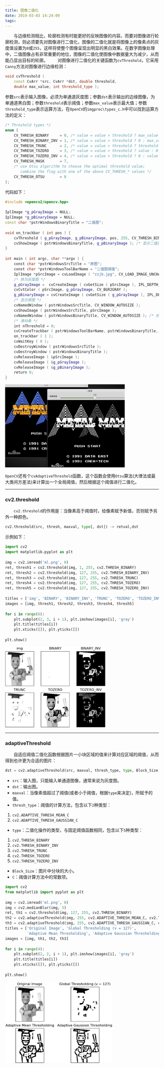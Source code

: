 ```yaml
---
title: 图像二值化
date: 2019-03-03 14:24:09
tags:
---
```

&emsp;&emsp;与边缘检测相比，轮廓检测有时能更好的反映图像的内容。而要对图像进行轮廓检测，则必须要先对图像进行二值化，图像的二值化就是将图像上的像素点的灰度值设置为`0`或`255`，这样将使整个图像呈现出明显的黑白效果。在数字图像处理中，二值图像占有非常重要的地位，图像的二值化使图像中数据量大为减少，从而能凸显出目标的轮廓。
&emsp;&emsp;对图像进行二值化的关键函数为`cvThreshold`，它采用`Canny`方法对图像进行边缘检测：

``` cpp
void cvThreshold (
    const CvArr *src, CvArr *dst, double threshold,
    double max_value, int threshold_type );
```

参数`src`表示输入图像，必须为单通道灰度图；参数`dst`表示输出的边缘图像，为单通道黑白图；参数`threshold`表示阈值；参数`max_value`表示最大值；参数`threshold_type`表示运算方法，在`OpenCV`的`imgproc\types_c.h`中可以找到运算方法的定义：

``` cpp
/* Threshold types */
enum {
    CV_THRESH_BINARY     = 0, /* value = value > threshold ? max_value : 0     */
    CV_THRESH_BINARY_INV = 1, /* value = value > threshold ? 0 : max_value     */
    CV_THRESH_TRUNC      = 2, /* value = value > threshold ? threshold : value */
    CV_THRESH_TOZERO     = 3, /* value = value > threshold ? value : 0         */
    CV_THRESH_TOZERO_INV = 4, /* value = value > threshold ? 0 : value         */
    CV_THRESH_MASK       = 7,
    /* use Otsu algorithm to choose the optimal threshold value;
       combine the flag with one of the above CV_THRESH_* values */
    CV_THRESH_OTSU       = 8
};
```

代码如下：

``` cpp
#include <opencv2/opencv.hpp>
​
IplImage *g_pGrayImage = NULL;
IplImage *g_pBinaryImage = NULL;
const char *pstrWindowsBinaryTitle = "二值图";
​
void on_trackbar ( int pos ) {
    cvThreshold ( g_pGrayImage, g_pBinaryImage, pos, 255, CV_THRESH_BINARY ); /* 转为二值图 */
    cvShowImage ( pstrWindowsBinaryTitle, g_pBinaryImage ); /* 显示二值图 */
}
​
int main ( int argc, char **argv ) {
    const char *pstrWindowsSrcTitle = "原图";
    const char *pstrWindowsToolBarName = "二值图阈值";
    IplImage *pSrcImage = cvLoadImage ( "zzjb.jpg", CV_LOAD_IMAGE_UNCHANGED ); /* 从文件中加载原图 */
    /* 转为灰度图 */
    g_pGrayImage =  cvCreateImage ( cvGetSize ( pSrcImage ), IPL_DEPTH_8U, 1 );
    cvCvtColor ( pSrcImage, g_pGrayImage, CV_BGR2GRAY );
    g_pBinaryImage = cvCreateImage ( cvGetSize ( g_pGrayImage ), IPL_DEPTH_8U, 1 ); /* 创建二值图 */
    /* 显示原图 */
    cvNamedWindow ( pstrWindowsSrcTitle, CV_WINDOW_AUTOSIZE );
    cvShowImage ( pstrWindowsSrcTitle, pSrcImage );
    cvNamedWindow ( pstrWindowsBinaryTitle, CV_WINDOW_AUTOSIZE ); /* 创建二值图窗口 */
    /* 滑动条 */
    int nThreshold = 0;
    cvCreateTrackbar ( pstrWindowsToolBarName, pstrWindowsBinaryTitle, &nThreshold, 254, on_trackbar );
    on_trackbar ( 1 );
    cvWaitKey ( 0 );
    cvDestroyWindow ( pstrWindowsSrcTitle );
    cvDestroyWindow ( pstrWindowsBinaryTitle );
    cvReleaseImage ( &pSrcImage );
    cvReleaseImage ( &g_pGrayImage );
    cvReleaseImage ( &g_pBinaryImage );
    return 0;
}
```

<img src="./图像二值化/1.png" height="271" width="392">

`OpenCV`还有个`cvAdaptiveThreshold`函数，这个函数会使用`Otsu`算法(大律法或最大类间方差法)来计算出一个全局阈值，然后根据这个阈值进行二值化。

---

### cv2.threshold

&emsp;&emsp;`cv2.threshold`的作用是：当像素高于阈值时，给像素赋予新值，否则赋予另外一种颜色。

``` python
cv2.threshold(src, thresh, maxval, type[, dst]) -> retval,dst
```

示例如下：

``` python
import cv2
import matplotlib.pyplot as plt
​
img = cv2.imread('ml.png', 0)
ret, thresh1 = cv2.threshold(img, 1, 255, cv2.THRESH_BINARY)
ret, thresh2 = cv2.threshold(img, 127, 255, cv2.THRESH_BINARY_INV)
ret, thresh3 = cv2.threshold(img, 127, 255, cv2.THRESH_TRUNC)
ret, thresh4 = cv2.threshold(img, 127, 255, cv2.THRESH_TOZERO)
ret, thresh5 = cv2.threshold(img, 127, 255, cv2.THRESH_TOZERO_INV)
​
titles = ['img', 'BINARY', 'BINARY_INV', 'TRUNC', 'TOZERO', 'TOZERO_INV']
images = [img, thresh1, thresh2, thresh3, thresh4, thresh5]
​
for i in range(6):
    plt.subplot(2, 3, i + 1), plt.imshow(images[i], 'gray')
    plt.title(titles[i])
    plt.xticks([]), plt.yticks([])

plt.show()
```

<img src="./图像二值化/2.png" height="264" width="330">

---

### adaptiveThreshold

&emsp;&emsp;自适应阈值二值化函数根据图片一小块区域的值来计算对应区域的阈值，从而得到也许更为合适的图片：

``` python
dst = cv2.adaptiveThreshold(src, maxval, thresh_type, type, Block_Size, C)
```

- `src`：输入图，只能输入单通道图像，通常来说为灰度图。
- `dst`：输出图。
- `maxval`：当像素值超过了阈值(或者小于阈值，根据`type`来决定)，所赋予的值。
- `thresh_type`：阈值的计算方法，包含以下`2`种类型：

1. `cv2.ADAPTIVE_THRESH_MEAN_C`
2. `cv2.ADAPTIVE_THRESH_GAUSSIAN_C`

- `type`：二值化操作的类型，与固定阈值函数相同，包含以下`5`种类型：

1. `cv2.THRESH_BINARY`
2. `cv2.THRESH_BINARY_INV`
3. `cv2.THRESH_TRUNC`
4. `cv2.THRESH_TOZERO`
5. `cv2.THRESH_TOZERO_INV`

- `Block_Size`：图片中分块的大小。
- `C`：阈值计算方法中的常数项。

``` python
import cv2
from matplotlib import pyplot as plt
​
img = cv2.imread('ml.png', 0)
img = cv2.medianBlur(img, 5)
ret, th1 = cv2.threshold(img, 127, 255, cv2.THRESH_BINARY)
th2 = cv2.adaptiveThreshold(img, 255, cv2.ADAPTIVE_THRESH_MEAN_C, cv2.THRESH_BINARY, 11, 2)
th3 = cv2.adaptiveThreshold(img, 255, cv2.ADAPTIVE_THRESH_GAUSSIAN_C, cv2.THRESH_BINARY, 11, 2)
titles = ['Original Image', 'Global Thresholding (v = 127)',
          'Adaptive Mean Thresholding', 'Adaptive Gaussian Thresholding']
images = [img, th1, th2, th3]
​
for i in range(4):
    plt.subplot(2, 2, i + 1), plt.imshow(images[i], 'gray')
    plt.title(titles[i])
    plt.xticks([]), plt.yticks([])

plt.show()
```

<img src="./图像二值化/3.png" height="266" width="352">